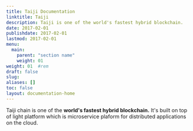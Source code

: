 ```yaml
---
title: Taiji Documentation
linktitle: Taiji
description: Taiji is one of the world's fastest hybrid blockchain. 
date: 2017-02-01
publishdate: 2017-02-01
lastmod: 2017-02-01
menu:
  main:
    parent: "section name"
    weight: 01
weight: 01	#rem
draft: false
slug:
aliases: []
toc: false
layout: documentation-home
---
```


Taiji chain is one of the **world's fastest hybrid blockchain.** It's built on top of light platform which is microservice plaform for distributed applications on the cloud. 

